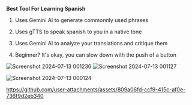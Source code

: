 **Best Tool For Learning Spanish**
1. Uses Gemini AI to generate commonnly used phrases

2. Uses gTTS to speak spanish to you in a native tone

3. Uses Gemini AI to analyze your translations and critique them

4. Beginner? It's okay, you can slow down with the push of a button

![Screenshot 2024-07-13 001236](https://github.com/user-attachments/assets/b7e6ac43-ada3-4759-98ad-35939e1c8650)
![Screenshot 2024-07-13 001127](https://github.com/user-attachments/assets/cb462a38-eea6-4c1e-804a-1ea21b32fc8a)

![Screenshot 2024-07-13 000124](https://github.com/user-attachments/assets/2a768cf3-cf71-4819-a395-9974abb61518)


https://github.com/user-attachments/assets/809a06fd-ccf9-415c-af0e-736f9d2eb340

